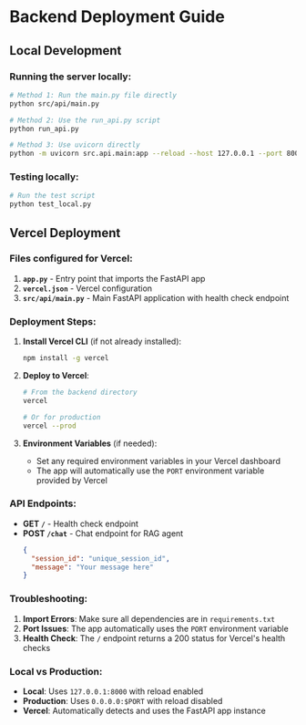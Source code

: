 # Backend Deployment Guide

## Local Development

### Running the server locally:
```bash
# Method 1: Run the main.py file directly
python src/api/main.py

# Method 2: Use the run_api.py script
python run_api.py

# Method 3: Use uvicorn directly
python -m uvicorn src.api.main:app --reload --host 127.0.0.1 --port 8000
```

### Testing locally:
```bash
# Run the test script
python test_local.py
```

## Vercel Deployment

### Files configured for Vercel:

1. **`app.py`** - Entry point that imports the FastAPI app
2. **`vercel.json`** - Vercel configuration
3. **`src/api/main.py`** - Main FastAPI application with health check endpoint

### Deployment Steps:

1. **Install Vercel CLI** (if not already installed):
   ```bash
   npm install -g vercel
   ```

2. **Deploy to Vercel**:
   ```bash
   # From the backend directory
   vercel
   
   # Or for production
   vercel --prod
   ```

3. **Environment Variables** (if needed):
   - Set any required environment variables in your Vercel dashboard
   - The app will automatically use the `PORT` environment variable provided by Vercel

### API Endpoints:

- **GET `/`** - Health check endpoint
- **POST `/chat`** - Chat endpoint for RAG agent
  ```json
  {
    "session_id": "unique_session_id",
    "message": "Your message here"
  }
  ```

### Troubleshooting:

1. **Import Errors**: Make sure all dependencies are in `requirements.txt`
2. **Port Issues**: The app automatically uses the `PORT` environment variable
3. **Health Check**: The `/` endpoint returns a 200 status for Vercel's health checks

### Local vs Production:

- **Local**: Uses `127.0.0.1:8000` with reload enabled
- **Production**: Uses `0.0.0.0:$PORT` with reload disabled
- **Vercel**: Automatically detects and uses the FastAPI app instance 